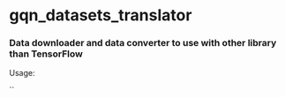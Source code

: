 # gqn_datasets_translator

### Data downloader and data converter to use with other library than TensorFlow

Usage:

``
